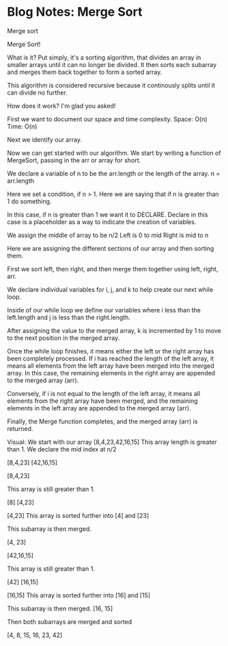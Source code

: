 # Blog Notes: Merge Sort

Merge sort

Merge Sort!

What is it? Put simply, it's a sorting algorithm, that divides an array in smaller arrays until it can no longer be divided. It then sorts each subarray and merges them back together to form a sorted array.

This algorithm is considered recursive because it continously splits until it can divide no further.

How does it work? I'm glad you asked!

First we want to document our space and time complexity.
Space: O(n)
Time: O(n)

Next we identify our array.

Now we can get started with our algorithm.
We start by writing a function of MergeSort, passing in the arr or array for short.

We declare a variable of n to be the arr.length or the length of the array. n = arr.length

Here we set a condition, if n > 1. Here we are saying that if n is greater than 1 do something.

In this case, if n is greater than 1 we want it to DECLARE. Declare in this case is a placeholder as a way to indicate the creation of variables.

We assign the middle of array to be n/2
Left is 0 to mid
Right is mid to n

Here we are assigning the different sections of our array and then sorting them.

First we sort left, then right, and then merge them together using left, right, arr.

We declare individual variables for i, j, and k to help create our next while loop.

Inside of our while loop we define our variables where i less than the left.length and j is less than the right.length.

After assigning the value to the merged array, k is incremented by 1 to move to the next position in the merged array.

Once the while loop finishes, it means either the left or the right array has been completely processed. If i has reached the length of the left array, it means all elements from the left array have been merged into the merged array. In this case, the remaining elements in the right array are appended to the merged array (arr).

Conversely, if i is not equal to the length of the left array, it means all elements from the right array have been merged, and the remaining elements in the left array are appended to the merged array (arr).

Finally, the Merge function completes, and the merged array (arr) is returned.


  Visual:
We start with our array
[8,4,23,42,16,15]
This array length is greater than 1.
We declare the mid index at n/2

[8,4,23] [42,16,15]

[8,4,23]

This array is still greater than 1.

[8] [4,23]

[4,23]
This array is sorted further into
[4] and [23]

This subarray is then merged.

[4, 23]


 [42,16,15]

This array is still greater than 1.

[42] [16,15]

[16,15]
This array is sorted further into
[16] and [15]

This subarray is then merged.
[16, 15]

Then both subarrays are merged and sorted

[4, 8, 15, 16, 23, 42]
